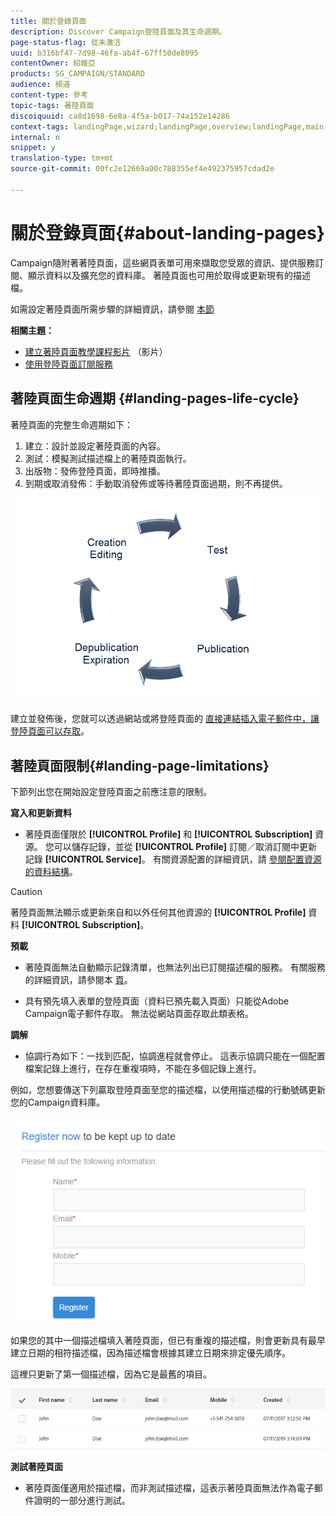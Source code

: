 ```yaml
---
title: 關於登錄頁面
description: Discover Campaign登陸頁面及其生命週期。
page-status-flag: 從未激活
uuid: b316bf47-7d98-46fa-ab4f-67ff50de8095
contentOwner: 紹維亞
products: SG_CAMPAIGN/STANDARD
audience: 頻道
content-type: 參考
topic-tags: 著陸頁面
discoiquuid: ca8d1698-6e8a-4f5a-b017-74a152e14286
context-tags: landingPage,wizard;landingPage,overview;landingPage,main
internal: n
snippet: y
translation-type: tm+mt
source-git-commit: 00fc2e12669a00c788355ef4e492375957cdad2e

---
```



# 關於登錄頁面{#about-landing-pages}

Campaign隨附著著陸頁面，這些網頁表單可用來擷取您受眾的資訊、提供服務訂閱、顯示資料以及擴充您的資料庫。 著陸頁面也可用於取得或更新現有的描述檔。

如需設定著陸頁面所需步驟的詳細資訊，請參閱 [本節](../../channels/using/main-steps-to-set-up-a-landing-page.md)

**相關主題：**

* [建立著陸頁面教學課程影片](https://helpx.adobe.com/campaign/kt/acs/using/acs-create-edit-landing-page-feature-video-use.html) （影片）
* [使用登陸頁面訂閱服務](../../audiences/using/creating-a-service.md)

## 著陸頁面生命週期 {#landing-pages-life-cycle}

著陸頁面的完整生命週期如下：

1. 建立：設計並設定著陸頁面的內容。
1. 測試：模擬測試描述檔上的著陸頁面執行。
1. 出版物：發佈登陸頁面，即時推播。
1. 到期或取消發佈：手動取消發佈或等待著陸頁面過期，則不再提供。

![](assets/lp_livecycle.png)

建立並發佈後，您就可以透過網站或將登陸頁面的 [直接連結插入電子郵件中，讓登陸頁面可以存取](../../designing/using/links.md#inserting-a-link)。

## 著陸頁面限制{#landing-page-limitations}

下節列出您在開始設定登陸頁面之前應注意的限制。

**寫入和更新資料**

* 著陸頁面僅限於 **[!UICONTROL Profile]** 和 **[!UICONTROL Subscription]** 資源。 您可以儲存記錄，並從 **[!UICONTROL Profile]** 訂閱／取消訂閱中更新記錄 **[!UICONTROL Service]**。
有關資源配置的詳細資訊，請 [參閱配置資源的資料結構](../../developing/using/configuring-the-resource-s-data-structure.md)。

>[!CAUTION]
>
>著陸頁面無法顯示或更新來自和以外任何其他資源的 **[!UICONTROL Profile]** 資料 **[!UICONTROL Subscription]**。

**預載**

* 著陸頁面無法自動顯示記錄清單，也無法列出已訂閱描述檔的服務。 有關服務的詳細資訊，請參閱本 [頁](../../audiences/using/creating-a-service.md)。

* 具有預先填入表單的登陸頁面（資料已預先載入頁面）只能從Adobe Campaign電子郵件存取。 無法從網站頁面存取此類表格。

**調解**

* 協調行為如下：一找到匹配，協調進程就會停止。 這表示協調只能在一個配置檔案記錄上進行，在存在重複項時，不能在多個記錄上進行。

例如，您想要傳送下列贏取登陸頁面至您的描述檔，以使用描述檔的行動號碼更新您的Campaign資料庫。

![](assets/landing_page_limitation_1.png)

如果您的其中一個描述檔填入著陸頁面，但已有重複的描述檔，則會更新具有最早建立日期的相符描述檔，因為描述檔會根據其建立日期來排定優先順序。

這裡只更新了第一個描述檔，因為它是最舊的項目。

![](assets/landing_page_limitation_2.png)

**測試著陸頁面**

* 著陸頁面僅適用於描述檔，而非測試描述檔，這表示著陸頁面無法作為電子郵件證明的一部分進行測試。
